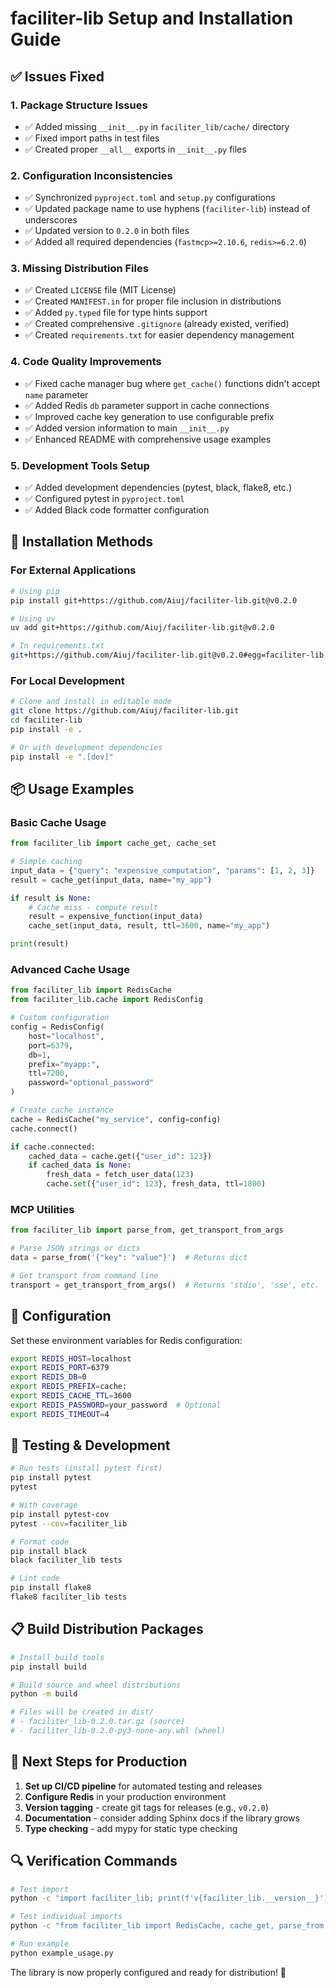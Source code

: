 # faciliter-lib Setup and Installation Guide

## ✅ Issues Fixed

### 1. **Package Structure Issues**
- ✅ Added missing `__init__.py` in `faciliter_lib/cache/` directory
- ✅ Fixed import paths in test files
- ✅ Created proper `__all__` exports in `__init__.py` files

### 2. **Configuration Inconsistencies**  
- ✅ Synchronized `pyproject.toml` and `setup.py` configurations
- ✅ Updated package name to use hyphens (`faciliter-lib`) instead of underscores
- ✅ Updated version to `0.2.0` in both files
- ✅ Added all required dependencies (`fastmcp>=2.10.6`, `redis>=6.2.0`)

### 3. **Missing Distribution Files**
- ✅ Created `LICENSE` file (MIT License)
- ✅ Created `MANIFEST.in` for proper file inclusion in distributions
- ✅ Added `py.typed` file for type hints support
- ✅ Created comprehensive `.gitignore` (already existed, verified)
- ✅ Created `requirements.txt` for easier dependency management

### 4. **Code Quality Improvements**
- ✅ Fixed cache manager bug where `get_cache()` functions didn't accept `name` parameter
- ✅ Added Redis `db` parameter support in cache connections
- ✅ Improved cache key generation to use configurable prefix
- ✅ Added version information to main `__init__.py`
- ✅ Enhanced README with comprehensive usage examples

### 5. **Development Tools Setup**
- ✅ Added development dependencies (pytest, black, flake8, etc.)
- ✅ Configured pytest in `pyproject.toml`
- ✅ Added Black code formatter configuration

## 🚀 Installation Methods

### For External Applications

```bash
# Using pip
pip install git+https://github.com/Aiuj/faciliter-lib.git@v0.2.0

# Using uv  
uv add git+https://github.com/Aiuj/faciliter-lib.git@v0.2.0

# In requirements.txt
git+https://github.com/Aiuj/faciliter-lib.git@v0.2.0#egg=faciliter-lib
```

### For Local Development

```bash
# Clone and install in editable mode
git clone https://github.com/Aiuj/faciliter-lib.git
cd faciliter-lib
pip install -e .

# Or with development dependencies
pip install -e ".[dev]"
```

## 📦 Usage Examples

### Basic Cache Usage

```python
from faciliter_lib import cache_get, cache_set

# Simple caching
input_data = {"query": "expensive_computation", "params": [1, 2, 3]}
result = cache_get(input_data, name="my_app")

if result is None:
    # Cache miss - compute result
    result = expensive_function(input_data)
    cache_set(input_data, result, ttl=3600, name="my_app")

print(result)
```

### Advanced Cache Usage

```python
from faciliter_lib import RedisCache
from faciliter_lib.cache import RedisConfig

# Custom configuration
config = RedisConfig(
    host="localhost",
    port=6379,
    db=1,
    prefix="myapp:",
    ttl=7200,
    password="optional_password"
)

# Create cache instance
cache = RedisCache("my_service", config=config)
cache.connect()

if cache.connected:
    cached_data = cache.get({"user_id": 123})
    if cached_data is None:
        fresh_data = fetch_user_data(123)
        cache.set({"user_id": 123}, fresh_data, ttl=1800)
```

### MCP Utilities

```python
from faciliter_lib import parse_from, get_transport_from_args

# Parse JSON strings or dicts
data = parse_from('{"key": "value"}')  # Returns dict

# Get transport from command line
transport = get_transport_from_args()  # Returns 'stdio', 'sse', etc.
```

## 🔧 Configuration

Set these environment variables for Redis configuration:

```bash
export REDIS_HOST=localhost
export REDIS_PORT=6379
export REDIS_DB=0
export REDIS_PREFIX=cache:
export REDIS_CACHE_TTL=3600
export REDIS_PASSWORD=your_password  # Optional
export REDIS_TIMEOUT=4
```

## 🧪 Testing & Development

```bash
# Run tests (install pytest first)
pip install pytest
pytest

# With coverage
pip install pytest-cov
pytest --cov=faciliter_lib

# Format code
pip install black
black faciliter_lib tests

# Lint code  
pip install flake8
flake8 faciliter_lib tests
```

## 📋 Build Distribution Packages

```bash
# Install build tools
pip install build

# Build source and wheel distributions
python -m build

# Files will be created in dist/
# - faciliter_lib-0.2.0.tar.gz (source)
# - faciliter_lib-0.2.0-py3-none-any.whl (wheel)
```

## 🎯 Next Steps for Production

1. **Set up CI/CD pipeline** for automated testing and releases
2. **Configure Redis** in your production environment 
3. **Version tagging** - create git tags for releases (e.g., `v0.2.0`)
4. **Documentation** - consider adding Sphinx docs if the library grows
5. **Type checking** - add mypy for static type checking

## 🔍 Verification Commands

```bash
# Test import
python -c "import faciliter_lib; print(f'v{faciliter_lib.__version__}')"

# Test individual imports  
python -c "from faciliter_lib import RedisCache, cache_get, parse_from; print('OK')"

# Run example
python example_usage.py
```

The library is now properly configured and ready for distribution! 🎉
